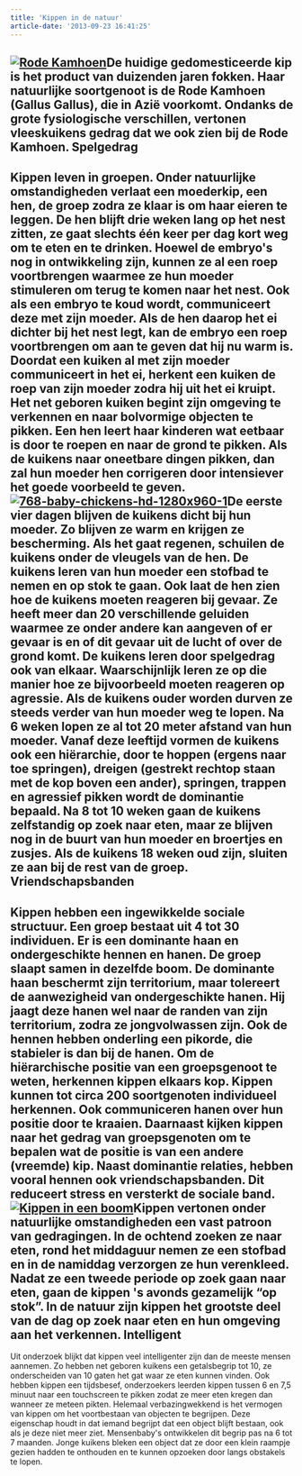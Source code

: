 ```yaml
---
title: 'Kippen in de natuur'
article-date: '2013-09-23 16:41:25'
---
```


[![Rode Kamhoen](http://www.ongehoord.info/wp-content/uploads/2013/09/red-junge-fowl-300x240.jpg)](http://www.ongehoord.info/wp-content/uploads/2013/09/red-junge-fowl.jpg)De huidige gedomesticeerde kip is het product van duizenden jaren fokken. Haar natuurlijke soortgenoot is de Rode Kamhoen (Gallus Gallus), die in Azië voorkomt. Ondanks de grote fysiologische verschillen, vertonen vleeskuikens gedrag dat we ook zien bij de Rode Kamhoen. Spelgedrag
----------

Kippen leven in groepen. Onder natuurlijke omstandigheden verlaat een moederkip, een hen, de groep zodra ze klaar is om haar eieren te leggen. De hen blijft drie weken lang op het nest zitten, ze gaat slechts één keer per dag kort weg om te eten en te drinken. Hoewel de embryo's nog in ontwikkeling zijn, kunnen ze al een roep voortbrengen waarmee ze hun moeder stimuleren om terug te komen naar het nest. Ook als een embryo te koud wordt, communiceert deze met zijn moeder. Als de hen daarop het ei dichter bij het nest legt, kan de embryo een roep voortbrengen om aan te geven dat hij nu warm is. Doordat een kuiken al met zijn moeder communiceert in het ei, herkent een kuiken de roep van zijn moeder zodra hij uit het ei kruipt. Het net geboren kuiken begint zijn omgeving te verkennen en naar bolvormige objecten te pikken. Een hen leert haar kinderen wat eetbaar is door te roepen en naar de grond te pikken. Als de kuikens naar oneetbare dingen pikken, dan zal hun moeder hen corrigeren door intensiever het goede voorbeeld te geven. [![768-baby-chickens-hd-1280x960-1](http://www.ongehoord.info/wp-content/uploads/2013/09/768-baby-chickens-hd-1280x960-1-300x225.jpg)](http://www.ongehoord.info/wp-content/uploads/2013/09/768-baby-chickens-hd-1280x960-1.jpg)De eerste vier dagen blijven de kuikens dicht bij hun moeder. Zo blijven ze warm en krijgen ze bescherming. Als het gaat regenen, schuilen de kuikens onder de vleugels van de hen. De kuikens leren van hun moeder een stofbad te nemen en op stok te gaan. Ook laat de hen zien hoe de kuikens moeten reageren bij gevaar. Ze heeft meer dan 20 verschillende geluiden waarmee ze onder andere kan aangeven of er gevaar is en of dit gevaar uit de lucht of over de grond komt. De kuikens leren door spelgedrag ook van elkaar. Waarschijnlijk leren ze op die manier hoe ze bijvoorbeeld moeten reageren op agressie. Als de kuikens ouder worden durven ze steeds verder van hun moeder weg te lopen. Na 6 weken lopen ze al tot 20 meter afstand van hun moeder. Vanaf deze leeftijd vormen de kuikens ook een hiërarchie, door te hoppen (ergens naar toe springen), dreigen (gestrekt rechtop staan met de kop boven een ander), springen, trappen en agressief pikken wordt de dominantie bepaald. Na 8 tot 10 weken gaan de kuikens zelfstandig op zoek naar eten, maar ze blijven nog in de buurt van hun moeder en broertjes en zusjes. Als de kuikens 18 weken oud zijn, sluiten ze aan bij de rest van de groep. Vriendschapsbanden
------------------

Kippen hebben een ingewikkelde sociale structuur. Een groep bestaat uit 4 tot 30 individuen. Er is een dominante haan en ondergeschikte hennen en hanen. De groep slaapt samen in dezelfde boom. De dominante haan beschermt zijn territorium, maar tolereert de aanwezigheid van ondergeschikte hanen. Hij jaagt deze hanen wel naar de randen van zijn territorium, zodra ze jongvolwassen zijn. Ook de hennen hebben onderling een pikorde, die stabieler is dan bij de hanen. Om de hiërarchische positie van een groepsgenoot te weten, herkennen kippen elkaars kop. Kippen kunnen tot circa 200 soortgenoten individueel herkennen. Ook communiceren hanen over hun positie door te kraaien. Daarnaast kijken kippen naar het gedrag van groepsgenoten om te bepalen wat de positie is van een andere (vreemde) kip. Naast dominantie relaties, hebben vooral hennen ook vriendschapsbanden. Dit reduceert stress en versterkt de sociale band. [![Kippen in een boom](http://www.ongehoord.info/wp-content/uploads/2013/09/Kippen-in-een-boom-300x225.jpg)](http://www.ongehoord.info/wp-content/uploads/2013/09/Kippen-in-een-boom.jpg)Kippen vertonen onder natuurlijke omstandigheden een vast patroon van gedragingen. In de ochtend zoeken ze naar eten, rond het middaguur nemen ze een stofbad en in de namiddag verzorgen ze hun verenkleed. Nadat ze een tweede periode op zoek gaan naar eten, gaan de kippen 's avonds gezamelijk “op stok”. In de natuur zijn kippen het grootste deel van de dag op zoek naar eten en hun omgeving aan het verkennen. Intelligent
-----------

Uit onderzoek blijkt dat kippen veel intelligenter zijn dan de meeste mensen aannemen. Zo hebben net geboren kuikens een getalsbegrip tot 10, ze onderscheiden van 10 gaten het gat waar ze eten kunnen vinden. Ook hebben kippen een tijdsbesef, onderzoekers leerden kippen tussen 6 en 7,5 minuut naar een touchscreen te pikken zodat ze meer eten kregen dan wanneer ze meteen pikten. Helemaal verbazingwekkend is het vermogen van kippen om het voortbestaan van objecten te begrijpen. Deze eigenschap houdt in dat iemand begrijpt dat een object blijft bestaan, ook als je deze niet meer ziet. Mensenbaby's ontwikkelen dit begrip pas na 6 tot 7 maanden. Jonge kuikens bleken een object dat ze door een klein raampje gezien hadden te onthouden en te kunnen opzoeken door langs obstakels te lopen.